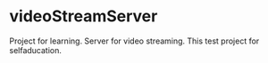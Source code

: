# videoStreamServer
Project for learning. Server for video streaming.
This test project for selfaducation.
